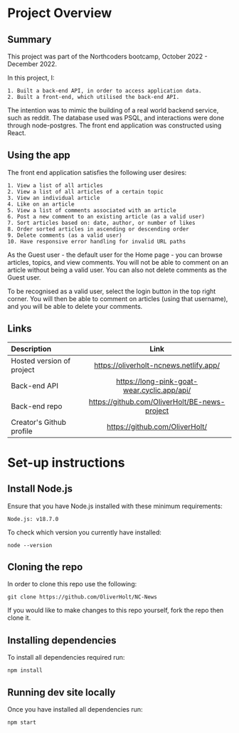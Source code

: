 # Project Overview

## Summary

This project was part of the Northcoders bootcamp, October 2022 - December 2022.

In this project, I:

```
1. Built a back-end API, in order to access application data.
2. Built a front-end, which utilised the back-end API.
```

The intention was to mimic the building of a real world backend service, such as reddit. The database used was PSQL, and interactions were done through node-postgres. The front end application was constructed using React.

## Using the app

The front end application satisfies the following user desires:

```
1. View a list of all articles
2. View a list of all articles of a certain topic
3. View an individual article
4. Like on an article
5. View a list of comments associated with an article
6. Post a new comment to an existing article (as a valid user)
7. Sort articles based on: date, author, or number of likes
8. Order sorted articles in ascending or descending order
9. Delete comments (as a valid user)
10. Have responsive error handling for invalid URL paths
```

As the Guest user - the default user for the Home page - you can browse articles, topics, and view comments. You will not be able to comment on an article without being a valid user. You can also not delete comments as the Guest user.

To be recognised as a valid user, select the login button in the top right corner. You will then be able to comment on articles (using that username), and you will be able to delete your comments.

## Links

| Description               |                     Link                      |
| :------------------------ | :-------------------------------------------: |
| Hosted version of project |    https://oliverholt-ncnews.netlify.app/     |
| Back-end API              |  https://long-pink-goat-wear.cyclic.app/api/  |
| Back-end repo             | https://github.com/OliverHolt/BE-news-project |
| Creator's Github profile  |        https://github.com/OliverHolt/         |

# Set-up instructions

## Install Node.js

Ensure that you have Node.js installed with these minimum requirements:

```
Node.js: v18.7.0
```

To check which version you currently have installed:

```
node --version
```

## Cloning the repo

In order to clone this repo use the following:

```
git clone https://github.com/OliverHolt/NC-News
```

If you would like to make changes to this repo yourself, fork the repo then clone it.

## Installing dependencies

To install all dependencies required run:

```
npm install
```

## Running dev site locally

Once you have installed all dependencies run:

```
npm start
```
